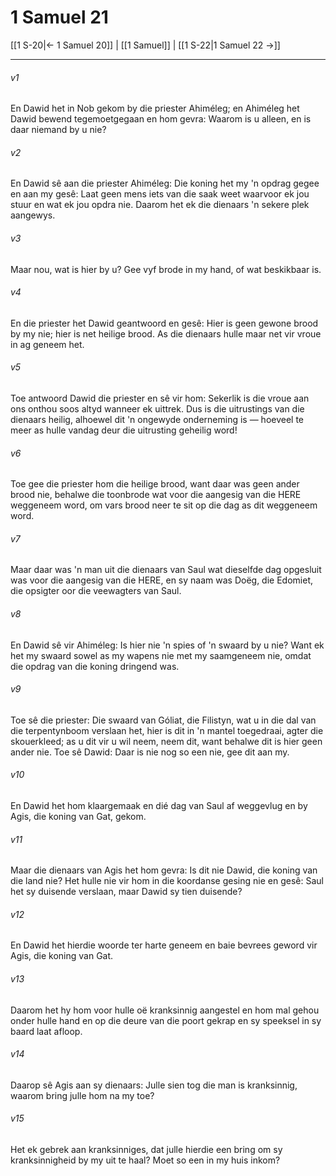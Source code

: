 # 1 Samuel 21

[[1 S-20|← 1 Samuel 20]] | [[1 Samuel]] | [[1 S-22|1 Samuel 22 →]]
***

###### v1
En Dawid het in Nob gekom by die priester Ahiméleg; en Ahiméleg het Dawid bewend tegemoetgegaan en hom gevra: Waarom is u alleen, en is daar niemand by u nie? 
###### v2
En Dawid sê aan die priester Ahiméleg: Die koning het my 'n opdrag gegee en aan my gesê: Laat geen mens iets van die saak weet waarvoor ek jou stuur en wat ek jou opdra nie. Daarom het ek die dienaars 'n sekere plek aangewys. 
###### v3
Maar nou, wat is hier by u? Gee vyf brode in my hand, of wat beskikbaar is. 
###### v4
En die priester het Dawid geantwoord en gesê: Hier is geen gewone brood by my nie; hier is net heilige brood. As die dienaars hulle maar net vir vroue in ag geneem het. 
###### v5
Toe antwoord Dawid die priester en sê vir hom: Sekerlik is die vroue aan ons onthou soos altyd wanneer ek uittrek. Dus is die uitrustings van die dienaars heilig, alhoewel dit 'n ongewyde onderneming is — hoeveel te meer as hulle vandag deur die uitrusting geheilig word! 
###### v6
Toe gee die priester hom die heilige brood, want daar was geen ander brood nie, behalwe die toonbrode wat voor die aangesig van die HERE weggeneem word, om vars brood neer te sit op die dag as dit weggeneem word. 
###### v7
Maar daar was 'n man uit die dienaars van Saul wat dieselfde dag opgesluit was voor die aangesig van die HERE, en sy naam was Doëg, die Edomiet, die opsigter oor die veewagters van Saul. 
###### v8
En Dawid sê vir Ahiméleg: Is hier nie 'n spies of 'n swaard by u nie? Want ek het my swaard sowel as my wapens nie met my saamgeneem nie, omdat die opdrag van die koning dringend was. 
###### v9
Toe sê die priester: Die swaard van Góliat, die Filistyn, wat u in die dal van die terpentynboom verslaan het, hier is dit in 'n mantel toegedraai, agter die skouerkleed; as u dit vir u wil neem, neem dit, want behalwe dit is hier geen ander nie. Toe sê Dawid: Daar is nie nog so een nie, gee dit aan my. 
###### v10
En Dawid het hom klaargemaak en dié dag van Saul af weggevlug en by Agis, die koning van Gat, gekom. 
###### v11
Maar die dienaars van Agis het hom gevra: Is dit nie Dawid, die koning van die land nie? Het hulle nie vir hom in die koordanse gesing nie en gesê: Saul het sy duisende verslaan, maar Dawid sy tien duisende? 
###### v12
En Dawid het hierdie woorde ter harte geneem en baie bevrees geword vir Agis, die koning van Gat. 
###### v13
Daarom het hy hom voor hulle oë kranksinnig aangestel en hom mal gehou onder hulle hand en op die deure van die poort gekrap en sy speeksel in sy baard laat afloop. 
###### v14
Daarop sê Agis aan sy dienaars: Julle sien tog die man is kranksinnig, waarom bring julle hom na my toe? 
###### v15
Het ek gebrek aan kranksinniges, dat julle hierdie een bring om sy kranksinnigheid by my uit te haal? Moet so een in my huis inkom? 
